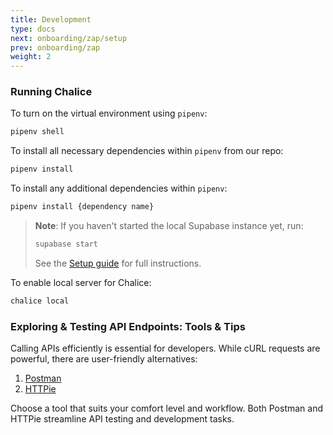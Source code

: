 ```yaml
---
title: Development
type: docs
next: onboarding/zap/setup
prev: onboarding/zap
weight: 2
---
```


### Running Chalice

To turn on the virtual environment using `pipenv`:

```bash
pipenv shell
```

To install all necessary dependencies within `pipenv` from our repo:

```bash
pipenv install
```

To install any additional dependencies within `pipenv`:

```bash
pipenv install {dependency name}
```

> **Note**: If you haven't started the local Supabase instance yet, run:
>
> ```bash
> supabase start
> ```
>
> See the [Setup guide](/onboarding/zap/setup/#supabase) for full instructions.

To enable local server for Chalice:

```bash
chalice local
```

### Exploring & Testing API Endpoints: Tools & Tips

Calling APIs efficiently is essential for developers. While cURL requests are powerful, there are user-friendly alternatives:

1. [Postman](https://www.postman.com/downloads/?)
2. [HTTPie](https://httpie.io/desktop)

Choose a tool that suits your comfort level and workflow. Both Postman and HTTPie streamline API testing and development tasks.
